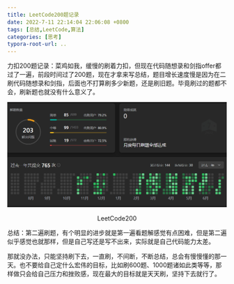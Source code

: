 ```yaml
---
title: LeetCode200题记录
date: 2022-7-11 22:14:04 22:06:08 +0800
tags: [总结,LeetCode,算法]
categories: [思考]
typora-root-url: ..
---
```


力扣200题记录：菜鸡如我，缓慢的刷着力扣，但现在代码随想录和剑指offer都过了一遍，前段时间过了200题，现在才拿来写总结，题目增长速度慢是因为在二刷代码随想录和剑指，后面也不打算刷多少新题，还是刷旧题。毕竟刷过的题都不会，刷新题也就没有什么意义了。

![image-20220711220347182](/assets/images/leetcode200.png)

<div align = "center">LeetCode200</div>

总结：第二遍刷题，有个明显的进步就是第一遍看题解感觉有点困难，但是第二遍似乎感觉也就那样，但是自己写还是写不出来，实际就是自己代码能力太差。

那就没办法，只能坚持刷下去，一直刷，不间断，不断总结，总会有慢慢懂的那一天。也不要给自己定什么宏伟的目标，比如刷600题、1000题诸如此类等等，那样做只会给自己压力和挫败感，现在最大的目标就是天天刷，坚持下去就行了。

